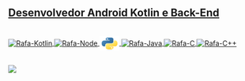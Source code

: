 ##

<div align="center">
  <a href="https://github.com/LilMaia">
</div>

## Desenvolvedor Android Kotlin e Back-End

<div style="display: inline_block"><br>
  <img align="center" alt="Rafa-Kotlin" height="30" width="40" src="https://cdn.jsdelivr.net/gh/devicons/devicon/icons/kotlin/kotlin-plain.svg">
  <img align="center" alt="Rafa-Node" height="30" width="40" src="https://cdn.jsdelivr.net/gh/devicons/devicon/icons/nodejs/nodejs-plain-wordmark.svg">
  <img align="center" alt="Rafa-Python" height="30" width="40" src="https://raw.githubusercontent.com/devicons/devicon/master/icons/python/python-original.svg">
  <img align="center" alt="Rafa-Java" height="30" width="40" src="https://cdn.jsdelivr.net/gh/devicons/devicon/icons/java/java-plain.svg">
  <img align="center" alt="Rafa-C" height="30" width="40" src="https://cdn.jsdelivr.net/gh/devicons/devicon/icons/c/c-line.svg">
  <img align="center" alt="Rafa-C++" height="30" width="40" src="https://cdn.jsdelivr.net/gh/devicons/devicon/icons/cplusplus/cplusplus-line.svg">
</div>
  
  ##
 
<div> 
  <a href="https://www.linkedin.com/in/rafael-maia-8ab2a119b/" target="_blank"><img src="https://img.shields.io/badge/-LinkedIn-%230077B5?style=for-the-badge&logo=linkedin&logoColor=white" target="_blank"></a> 
</div>
